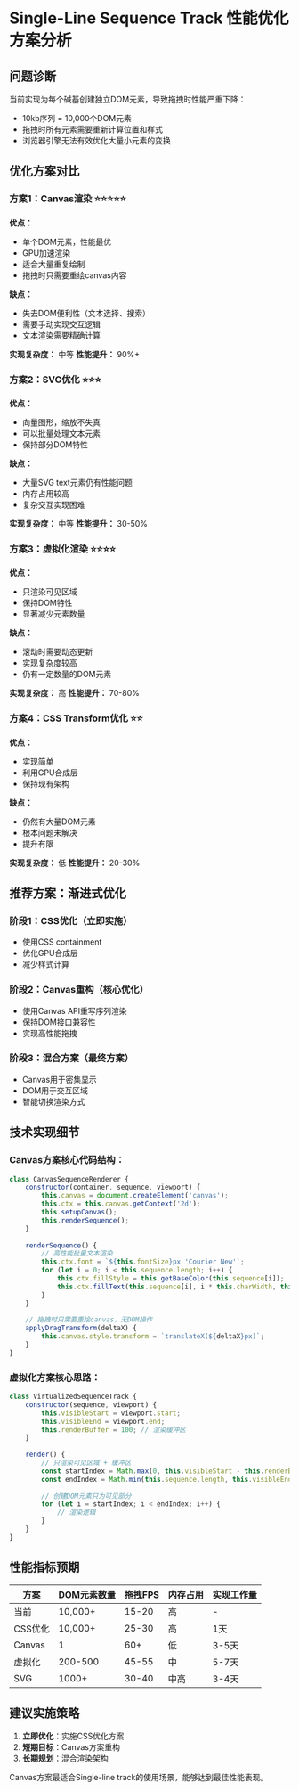 # Single-Line Sequence Track 性能优化方案分析

## 问题诊断
当前实现为每个碱基创建独立DOM元素，导致拖拽时性能严重下降：
- 10kb序列 = 10,000个DOM元素
- 拖拽时所有元素需要重新计算位置和样式
- 浏览器引擎无法有效优化大量小元素的变换

## 优化方案对比

### 方案1：Canvas渲染 ⭐⭐⭐⭐⭐
**优点：**
- 单个DOM元素，性能最优
- GPU加速渲染
- 适合大量重复绘制
- 拖拽时只需要重绘canvas内容

**缺点：**
- 失去DOM便利性（文本选择、搜索）
- 需要手动实现交互逻辑
- 文本渲染需要精确计算

**实现复杂度：** 中等
**性能提升：** 90%+

### 方案2：SVG优化 ⭐⭐⭐
**优点：**
- 向量图形，缩放不失真
- 可以批量处理文本元素
- 保持部分DOM特性

**缺点：**
- 大量SVG text元素仍有性能问题
- 内存占用较高
- 复杂交互实现困难

**实现复杂度：** 中等
**性能提升：** 30-50%

### 方案3：虚拟化渲染 ⭐⭐⭐⭐
**优点：**
- 只渲染可见区域
- 保持DOM特性
- 显著减少元素数量

**缺点：**
- 滚动时需要动态更新
- 实现复杂度较高
- 仍有一定数量的DOM元素

**实现复杂度：** 高
**性能提升：** 70-80%

### 方案4：CSS Transform优化 ⭐⭐
**优点：**
- 实现简单
- 利用GPU合成层
- 保持现有架构

**缺点：**
- 仍然有大量DOM元素
- 根本问题未解决
- 提升有限

**实现复杂度：** 低
**性能提升：** 20-30%

## 推荐方案：渐进式优化

### 阶段1：CSS优化（立即实施）
- 使用CSS containment
- 优化GPU合成层
- 减少样式计算

### 阶段2：Canvas重构（核心优化）
- 使用Canvas API重写序列渲染
- 保持DOM接口兼容性
- 实现高性能拖拽

### 阶段3：混合方案（最终方案）
- Canvas用于密集显示
- DOM用于交互区域
- 智能切换渲染方式

## 技术实现细节

### Canvas方案核心代码结构：
```javascript
class CanvasSequenceRenderer {
    constructor(container, sequence, viewport) {
        this.canvas = document.createElement('canvas');
        this.ctx = this.canvas.getContext('2d');
        this.setupCanvas();
        this.renderSequence();
    }
    
    renderSequence() {
        // 高性能批量文本渲染
        this.ctx.font = `${this.fontSize}px 'Courier New'`;
        for (let i = 0; i < this.sequence.length; i++) {
            this.ctx.fillStyle = this.getBaseColor(this.sequence[i]);
            this.ctx.fillText(this.sequence[i], i * this.charWidth, this.y);
        }
    }
    
    // 拖拽时只需要重绘canvas，无DOM操作
    applyDragTransform(deltaX) {
        this.canvas.style.transform = `translateX(${deltaX}px)`;
    }
}
```

### 虚拟化方案核心思路：
```javascript
class VirtualizedSequenceTrack {
    constructor(sequence, viewport) {
        this.visibleStart = viewport.start;
        this.visibleEnd = viewport.end;
        this.renderBuffer = 100; // 渲染缓冲区
    }
    
    render() {
        // 只渲染可见区域 + 缓冲区
        const startIndex = Math.max(0, this.visibleStart - this.renderBuffer);
        const endIndex = Math.min(this.sequence.length, this.visibleEnd + this.renderBuffer);
        
        // 创建DOM元素只为可见部分
        for (let i = startIndex; i < endIndex; i++) {
            // 渲染逻辑
        }
    }
}
```

## 性能指标预期

| 方案 | DOM元素数量 | 拖拽FPS | 内存占用 | 实现工作量 |
|------|-------------|---------|----------|------------|
| 当前 | 10,000+ | 15-20 | 高 | - |
| CSS优化 | 10,000+ | 25-30 | 高 | 1天 |
| Canvas | 1 | 60+ | 低 | 3-5天 |
| 虚拟化 | 200-500 | 45-55 | 中 | 5-7天 |
| SVG | 1000+ | 30-40 | 中高 | 3-4天 |

## 建议实施策略

1. **立即优化**：实施CSS优化方案
2. **短期目标**：Canvas方案重构
3. **长期规划**：混合渲染架构

Canvas方案最适合Single-line track的使用场景，能够达到最佳性能表现。